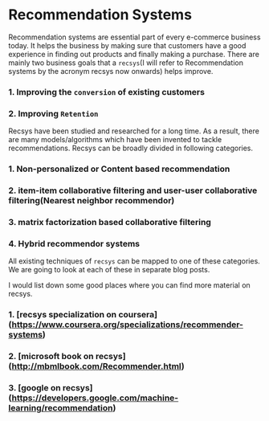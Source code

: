# Recommendation Systems

Recommendation systems are essential part of every e-commerce business today. It helps the business by making sure that customers have a good experience in finding out products and finally making a purchase. There are mainly two business goals that a `recsys`(I will refer to Recommendation systems by the acronym recsys now onwards) helps improve.

### 1. Improving the `conversion` of existing customers
### 2. Improving `Retention`

Recsys have been studied and researched for a long time. As a result, there are many models/algorithms which have been invented to tackle recommendations. Recsys can be broadly divided in following categories.

### 1. Non-personalized or Content based recommendation
### 2. item-item collaborative filtering and user-user collaborative filtering(Nearest neighbor recommendor)
### 3. matrix factorization based collaborative filtering
### 4. Hybrid recommendor systems

All existing techniques of `recsys` can be mapped to one of these categories. We are going to look at each of these in separate blog posts. 

I would list down some good places where you can find more material on recsys.

### 1. [recsys specialization on coursera] (https://www.coursera.org/specializations/recommender-systems)
### 2. [microsoft book on recsys] (http://mbmlbook.com/Recommender.html)
### 3. [google on recsys] (https://developers.google.com/machine-learning/recommendation)

